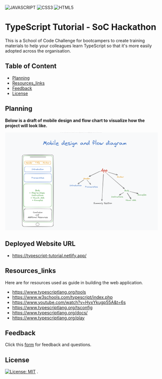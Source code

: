 ![JAVASCRIPT](https://img.shields.io/badge/JavaScript-323330?style=for-the-badge&logo=javascript&logoColor=F7DF1E)
 ![CSS3](https://img.shields.io/badge/CSS3-1572B6?style=for-the-badge&logo=css3&logoColor=white)
 ![HTML5](https://img.shields.io/badge/HTML5-E34F26?style=for-the-badge&logo=html5&logoColor=white)


# TypeScript Tutorial - SoC Hackathon
  This is a School of Code Challenge for bootcampers to create training materials to help your colleagues learn TypeScript so that it's more easily adopted across the organisation.  

## Table of Content 
- [Planning](#Planning)
- [Resources_links](#Resources_links)
- [Feedback](#Feedback)
- [License](#License)

## Planning
 **Below is a draft of mobile design and flow chart to visualize how the project will look  like.**

![alt text](flowChart.png)

## Deployed Website URL

- https://typescript-tutorial.netlify.app/ 


## Resources_links

Here are for resources used as guide in building the web application.
- https://www.typescriptlang.org/tools
- https://www.w3schools.com/typescript/index.php
- https://www.youtube.com/watch?v=HvxYkugp55A&t=6s
- https://www.typescriptlang.org/tsconfig  
- https://www.typescriptlang.org/docs/ 
- https://www.typescriptlang.org/play


## Feedback

Click this [form](https://soc-hackathon-feedback.netlify.app/) for feedback and questions.

## License
[![License: MIT](https://img.shields.io/badge/License-MIT-yellow.svg)](https://opensource.org/licenses/MIT) .